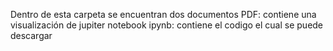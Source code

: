 Dentro de esta carpeta se encuentran dos documentos
PDF: contiene una visualización de jupiter notebook
ipynb: contiene el codigo el cual se puede descargar

